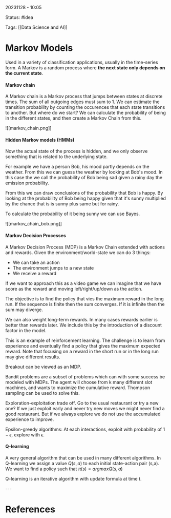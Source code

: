 20231128 - 10:05

Status: #idea

Tags: [[Data Science and AI]]

# Markov Models
Used in a variety of classification applications, usually in the time-series form. A Markov is a random process where **the next state only depends on the current state**. 

#### Markov chain
A Markov chain is a Markov process that jumps between states at discrete times. The sum of all outgoing edges must sum to 1. We can estimate the transition probability by counting the occurences that each state transitions to another. But where do we start? We can calculate the probability of being in the different states, and then create a Markov Chain from this. 

![[markov_chain.png]]

#### Hidden Markov models (HMMs)
Now the actual state of the process is hidden, and we only observe something that is related to the underlying state. 

For example we have a person Bob, his mood partly depends on the weather. From this we can guess the weather by looking at Bob's mood. In this case the we call the probability of Bob being sad given a rainy day the emission probability. 

From this we can draw conclusions of the probability that Bob is happy. By looking at the probability of Bob being happy given that it's sunny multiplied by the chance that is is sunny plus same but for rainy.

To calculate the probability of it being sunny we can use Bayes.  

![[markov_chain_bob.png]]

#### Markov Decision Processes 
A Markov Decision Process (MDP) is a Markov Chain extended with actions and rewards. Given the environment/world-state we can do 3 things: 
* We can take an action 
* The environment jumps to a new state 
* We receive a reward

If we want to approach this as a video game we can imagine that we have score as the reward and moving left/right/up/down as the action.

The objective is to find the policy that vies the maximum reward in the long run. If the sequence is finite then the sum converges. If it is infinite then the sum may diverge. 

We can also weight long-term rewards. In many cases rewards earlier is better than rewards later. We include this by the introduction of a discount factor in the model. 

This is an example of reinforcement learning. The challenge is to learn from experience and eventually find a policy that gives the maximum expected reward. Note that focusing on a reward in the short run or in the long run may give different results. 

Breakout can be viewed as an MDP. 

Bandit problems are a subset of problems which can with some success be modeled with MDPs. The agent will choose from k many different slot machines, and wants to maximize the cumulative reward.  Thompson sampling can be used to solve this. 

Exploration-exploitation trade off. Go to the usual restaurant or try a new one? If we just exploit early and never try new moves we might never find a good restaurant. But if we always explore we do not use the accumulated experience to improve. 

Epsilon-greedy algorithms: At each interactions, exploit with probability of $1 - \epsilon$, explore with $\epsilon$. 

#### Q-learning
A very general algorithm that can be used in many different algorithms. In Q-learning we assign a value $Q(s,a)$ to each initial state-action pair (s,a). We want to find a policy such that $\pi (s) = argmax Q(s,a)$

Q-learning is an iterative algorithm with update formula at time t. 

\-\-\-
# References